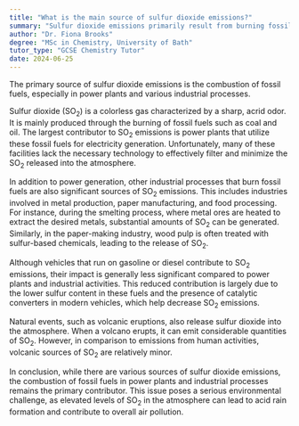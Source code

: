 ```yaml
---
title: "What is the main source of sulfur dioxide emissions?"
summary: "Sulfur dioxide emissions primarily result from burning fossil fuels, especially in power plants and industrial processes."
author: "Dr. Fiona Brooks"
degree: "MSc in Chemistry, University of Bath"
tutor_type: "GCSE Chemistry Tutor"
date: 2024-06-25
---
```


The primary source of sulfur dioxide emissions is the combustion of fossil fuels, especially in power plants and various industrial processes.

Sulfur dioxide (SO$_{2}$) is a colorless gas characterized by a sharp, acrid odor. It is mainly produced through the burning of fossil fuels such as coal and oil. The largest contributor to SO$_{2}$ emissions is power plants that utilize these fossil fuels for electricity generation. Unfortunately, many of these facilities lack the necessary technology to effectively filter and minimize the SO$_{2}$ released into the atmosphere.

In addition to power generation, other industrial processes that burn fossil fuels are also significant sources of SO$_{2}$ emissions. This includes industries involved in metal production, paper manufacturing, and food processing. For instance, during the smelting process, where metal ores are heated to extract the desired metals, substantial amounts of SO$_{2}$ can be generated. Similarly, in the paper-making industry, wood pulp is often treated with sulfur-based chemicals, leading to the release of SO$_{2}$.

Although vehicles that run on gasoline or diesel contribute to SO$_{2}$ emissions, their impact is generally less significant compared to power plants and industrial activities. This reduced contribution is largely due to the lower sulfur content in these fuels and the presence of catalytic converters in modern vehicles, which help decrease SO$_{2}$ emissions.

Natural events, such as volcanic eruptions, also release sulfur dioxide into the atmosphere. When a volcano erupts, it can emit considerable quantities of SO$_{2}$. However, in comparison to emissions from human activities, volcanic sources of SO$_{2}$ are relatively minor.

In conclusion, while there are various sources of sulfur dioxide emissions, the combustion of fossil fuels in power plants and industrial processes remains the primary contributor. This issue poses a serious environmental challenge, as elevated levels of SO$_{2}$ in the atmosphere can lead to acid rain formation and contribute to overall air pollution.
    